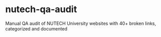 # nutech-qa-audit
Manual QA audit of NUTECH University websites with 40+ broken links, categorized and documented
